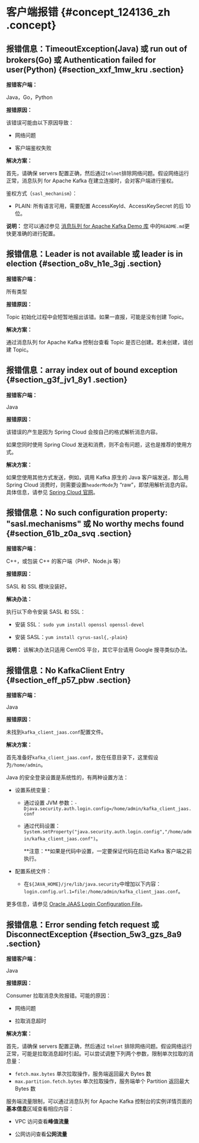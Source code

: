 # 客户端报错 {#concept_124136_zh .concept}

## 报错信息：TimeoutException\(Java\) 或 run out of brokers\(Go\) 或 Authentication failed for user\(Python\) {#section_xxf_1mw_kru .section}

**报错客户端：**

Java，Go，Python

**报错原因：**

该错误可能由以下原因导致：

-   网络问题

-   客户端鉴权失败


**解决方案：**

首先，请确保 servers 配置正确，然后通过`telnet`排除网络问题。假设网络运行正常，消息队列 for Apache Kafka 在建立连接时，会对客户端进行鉴权。

鉴权方式（`sasl_mechanism`）：

-   PLAIN: 所有语言可用，需要配置 AccessKeyId、AccessKeySecret 的后 10 位。

**说明：** 您可以通过参见 [消息队列 for Apache Kafka Demo 库](https://github.com/AliwareMQ/aliware-kafka-demos-vpc/tree/master/kafka-java-vpc-public-access-demo) 中的`README.md`更快更准确的进行配置。

## 报错信息：Leader is not available 或 leader is in election {#section_o8v_h1e_3gj .section}

**报错客户端：**

所有类型

**报错原因：**

Topic 初始化过程中会短暂地报出该错。如果一直报，可能是没有创建 Topic。

**解决方案：**

通过消息队列 for Apache Kafka 控制台查看 Topic 是否已创建。若未创建，请创建 Topic。

## 报错信息：array index out of bound exception {#section_g3f_jv1_8y1 .section}

**报错客户端：**

Java

**报错原因：**

该错误的产生是因为 Spring Cloud 会按自己的格式解析消息内容。

如果您同时使用 Spring Cloud 发送和消费，则不会有问题，这也是推荐的使用方式。

**解决方案：**

如果您使用其他方式发送，例如，调用 Kafka 原生的 Java 客户端发送，那么用 Spring Cloud 消费时，则需要设置`headerMode`为 “raw”，即禁用解析消息内容。 具体信息，请参见 [Spring Cloud 官网](http://docs.spring.io/spring-cloud-stream/docs/Chelsea.BUILD-SNAPSHOT/reference/htmlsingle/index.html#_configuration_options)。

## 报错信息：No such configuration property: "sasl.mechanisms" 或 No worthy mechs found {#section_61b_z0a_svq .section}

**报错客户端：**

C++，或包装 C++ 的客户端（PHP、Node.js 等）

**报错原因：**

SASL 和 SSL 模块没装好。

**解决办法：**

执行以下命令安装 SASL 和 SSL：

-   安装 SSL： `sudo yum install openssl openssl-devel`

-   安装 SASL：`yum install cyrus-sasl{,-plain}`


**说明：** 该解决办法只适用 CentOS 平台，其它平台请用 Google 搜寻类似办法。

## 报错信息：No KafkaClient Entry {#section_eff_p57_pbw .section}

**报错客户端：**

Java

**报错原因：**

未找到`kafka_client_jaas.conf`配置文件。

**解决方案：**

首先准备好`kafka_client_jaas.conf`，放在任意目录下，这里假设为`/home/admin`。

Java 的安全登录设置是系统性的，有两种设置方法：

-   设置系统变量：

    -   通过设置 JVM 参数：`-Djava.security.auth.login.config=/home/admin/kafka_client_jaas.conf`
    -   通过代码设置：`System.setProperty("java.security.auth.login.config","/home/admin/kafka_client_jaas.conf")`。

        \*\*注意：\*\*如果是代码中设置，一定要保证代码在启动 Kafka 客户端之前执行。

-   配置系统文件：
    -   在`${JAVA_HOME}/jre/lib/java.security`中增加以下内容：`login.config.url.1=file:/home/admin/kafka_client_jaas.conf`。

更多信息，请参见 [Oracle JAAS Login Configuration File](https://docs.oracle.com/javase/7/docs/technotes/guides/security/jgss/tutorials/LoginConfigFile.html)。

## 报错信息：Error sending fetch request 或 DisconnectException {#section_5w3_gzs_8a9 .section}

**报错客户端：**

Java

**报错原因：**

Consumer 拉取消息失败报错。可能的原因：

-   网络问题

-   拉取消息超时


**解决方案：**

首先，请确保 servers 配置正确，然后通过 `telnet` 排除网络问题。假设网络运行正常，可能是拉取消息超时引起。可以尝试调整下列两个参数，限制单次拉取的消息量：

-   `fetch.max.bytes` 单次拉取操作，服务端返回最大 Bytes 数
-   `max.partition.fetch.bytes` 单次拉取操作，服务端单个 Partition 返回最大 Bytes 数

服务端流量限制，可以通过消息队列 for Apache Kafka 控制台的实例详情页面的**基本信息**区域查看相应内容：

-   VPC 访问查看**峰值流量**

-   公网访问查看**公网流量**


